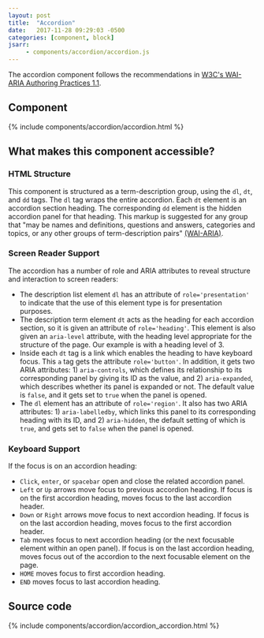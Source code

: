 ```yaml
---
layout: post
title:  "Accordion"
date:   2017-11-28 09:29:03 -0500
categories: [component, block]
jsarr:
     - components/accordion/accordion.js
---
```


The accordion component follows the recommendations in [W3C's WAI-ARIA Authoring Practices 1.1](https://www.w3.org/TR/wai-aria-practices/#accordion).

## Component
{% include components/accordion/accordion.html %}

## What makes this component accessible?
### HTML Structure 
This component is structured as a term-description group, using the `dl`, `dt`, and `dd` tags. The `dl` tag wraps the entire accordion. Each `dt` element is an accordion section heading. The corresponding `dd` element is the hidden accordion panel for that heading. This markup is suggested for any group that "may be names and definitions, questions and answers, categories and topics, or any other groups of term-description pairs" [(WAI-ARIA)](https://www.w3.org/TR/html5/grouping-content.html#the-dl-element).  

### Screen Reader Support 
The accordion has a number of role and ARIA attributes to reveal structure and interaction to screen readers:
- The description list element `dl` has an attribute of `role='presentation'` to indicate that the use of this element type is for presentation purposes.
- The description term element `dt` acts as the heading for each accordion section, so it is given an attribute of `role='heading'`. This element is also given an `aria-level` attribute, with the heading level appropriate for the structure of the page. Our example is with a heading level of 3. 
- Inside each `dt` tag is a link which enables the heading to have keyboard focus. This `a` tag gets the attribute `role='button'`. In addition, it gets two ARIA attributes: 1) `aria-controls`, which defines its relationship to its corresponding panel by giving its ID as the value, and 2) `aria-expanded`, which describes whether its panel is expanded or not. The default value is `false`, and it gets set to `true` when the panel is opened. 
- The `dl` element has an attribute of `role='region'`. It also has two ARIA attributes: 1) `aria-labelledby`, which links this panel to its corresponding heading with its ID, and 2) `aria-hidden`, the default setting of which is `true`, and gets set to `false` when the panel is opened.

### Keyboard Support 
If the focus is on an accordion heading:
- `Click`, `enter`, or `spacebar` open and close the related accordion panel.
- `Left` or `Up` arrows move focus to previous accordion heading.  If focus is on the first accordion heading, moves focus to the last accordion header.
- `Down` or `Right` arrows move focus to next accordion heading.  If focus is on the last accordion heading, moves focus to the first accordion header.
- `Tab` moves focus to next accordion heading (or the next focusable element within an open panel). If focus is on the last accordion heading, moves focus out of the accordion to the next focusable element on the page.
- `HOME` moves focus to first accordion heading.
- `END` moves focus to last accordion heading.

## Source code
{% include components/accordion/accordion_accordion.html %}



